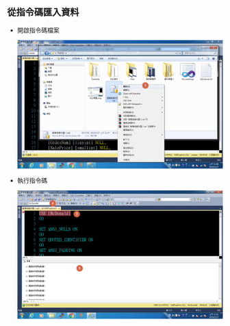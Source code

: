 ## 從指令碼匯入資料

- 開啟指令碼檔案

  ![Image 001](assets/Image001.png)

- 執行指令碼

  ![Image 004](assets/Image004.png)